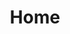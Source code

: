 ---
    layout: html.default.categories
    title: Home
    description: Welcome...
    categories: []
    permalink: /
---
